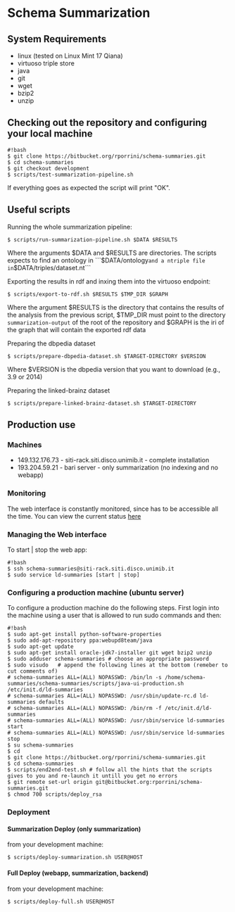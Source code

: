 # Schema Summarization

## System Requirements

* linux (tested on Linux Mint 17 Qiana)
* virtuoso triple store
* java
* git
* wget
* bzip2
* unzip

## Checking out the repository and configuring your local machine
```
#!bash
$ git clone https://bitbucket.org/rporrini/schema-summaries.git
$ cd schema-summaries
$ git checkout development
$ scripts/test-summarization-pipeline.sh
```
If everything goes as expected the script will print "OK".

## Useful scripts

Running the whole summarization pipeline:
```
$ scripts/run-summarization-pipeline.sh $DATA $RESULTS
```
Where the arguments $DATA and $RESULTS are directories. The scripts expects to find an ontology in ```$DATA/ontology``` and a ntriple file in ```$DATA/triples/dataset.nt```

Exporting the results in rdf and inxing them into the virtuoso endpoint:
```
$ scripts/export-to-rdf.sh $RESULTS $TMP_DIR $GRAPH
```
Where the argument $RESULTS is the directory that contains the results of the analysis from the previous script, $TMP_DIR must point to the directory ```summarization-output``` of the root of the repository and $GRAPH is the iri of the graph that will contain the exported rdf data

Preparing the dbpedia dataset
```
$ scripts/prepare-dbpedia-dataset.sh $TARGET-DIRECTORY $VERSION
```
Where $VERSION is the dbpedia version that you want to download (e.g., 3.9 or 2014)

Preparing the linked-brainz dataset
```
$ scripts/prepare-linked-brainz-dataset.sh $TARGET-DIRECTORY
```

## Production use

### Machines

* 149.132.176.73 - siti-rack.siti.disco.unimib.it - complete installation
* 193.204.59.21 - bari server - only summarization (no indexing and no webapp)

### Monitoring

The web interface is constantly monitored, since has to be accessible all the time. You can view the current status [here](http://uptime.statuscake.com/?TestID=TCI9iWyOqa)

### Managing the Web interface

To start | stop the web app:

```
#!bash
$ ssh schema-summaries@siti-rack.siti.disco.unimib.it
$ sudo service ld-summaries [start | stop]
```

### Configuring a production machine (ubuntu server)

To configure a production machine do the following steps. First login into the machine using a user that is allowed to run sudo commands and then:

```
#!bash
$ sudo apt-get install python-software-properties
$ sudo add-apt-repository ppa:webupd8team/java
$ sudo apt-get update
$ sudo apt-get install oracle-jdk7-installer git wget bzip2 unzip
$ sudo adduser schema-summaries	# choose an appropriate password
$ sudo visudo 	# append the following lines at the bottom (remeber to cut comments of)
# schema-summaries ALL=(ALL) NOPASSWD: /bin/ln -s /home/schema-summaries/schema-summaries/scripts/java-ui-production.sh /etc/init.d/ld-summaries
# schema-summaries ALL=(ALL) NOPASSWD: /usr/sbin/update-rc.d ld-summaries defaults
# schema-summaries ALL=(ALL) NOPASSWD: /bin/rm -f /etc/init.d/ld-summaries
# schema-summaries ALL=(ALL) NOPASSWD: /usr/sbin/service ld-summaries start
# schema-summaries ALL=(ALL) NOPASSWD: /usr/sbin/service ld-summaries stop
$ su schema-summaries
$ cd
$ git clone https://bitbucket.org/rporrini/schema-summaries.git
$ cd schema-summaries
$ scripts/end2end-test.sh # follow all the hints that the scripts gives to you and re-launch it untill you get no errors
$ git remote set-url origin git@bitbucket.org:rporrini/schema-summaries.git
$ chmod 700 scripts/deploy_rsa
```

### Deployment

#### Summarization Deploy (only summarization)

from your development machine:

```
$ scripts/deploy-summarization.sh USER@HOST
```

#### Full Deploy (webapp, summarization, backend)

from your development machine:

```
$ scripts/deploy-full.sh USER@HOST
```

